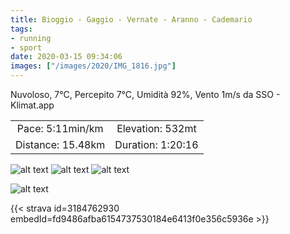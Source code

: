 ```yaml
---
title: Bioggio - Gaggio - Vernate - Aranno - Cademario
tags:
- running
- sport
date: 2020-03-15 09:34:06
images: ["/images/2020/IMG_1816.jpg"]
---
```


Nuvoloso, 7°C, Percepito 7°C, Umidità 92%, Vento 1m/s da SSO - Klimat.app

| | |
| :-: | :-: |
| Pace: 5:11min/km | Elevation: 532mt |
| Distance: 15.48km | Duration: 1:20:16 |

![alt text](/images/2020/IMG_1816.jpg "Image")
![alt text](/images/2020/IMG_1817.jpg "Image")
![alt text](/images/2020/20200315-activity-image.jpg "Image")


![alt text](/images/2020/20200315-activity-map.png "map")


{{< strava id=3184762930 embedId=fd9486afba6154737530184e6413f0e356c5936e >}}

